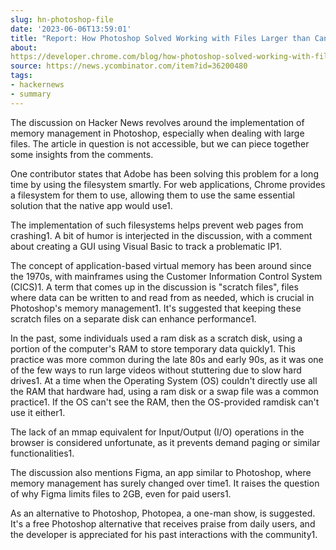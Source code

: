 ```yaml
---
slug: hn-photoshop-file
date: '2023-06-06T13:59:01'
title: "Report: How Photoshop Solved Working with Files Larger than Can Fit into Memory"
about: 
https://developer.chrome.com/blog/how-photoshop-solved-working-with-files-larger-than-can-fit-into-memory/
source: https://news.ycombinator.com/item?id=36200480
tags:
- hackernews
- summary
---
```

The discussion on Hacker News revolves around the implementation of memory management in Photoshop, especially when dealing with large files. The article in question is not accessible, but we can piece together some insights from the comments.

One contributor states that Adobe has been solving this problem for a long time by using the filesystem smartly. For web applications, Chrome provides a filesystem for them to use, allowing them to use the same essential solution that the native app would use​1​.

The implementation of such filesystems helps prevent web pages from crashing​1​. A bit of humor is interjected in the discussion, with a comment about creating a GUI using Visual Basic to track a problematic IP​1​.

The concept of application-based virtual memory has been around since the 1970s, with mainframes using the Customer Information Control System (CICS)​1​. A term that comes up in the discussion is "scratch files", files where data can be written to and read from as needed, which is crucial in Photoshop's memory management​1​. It's suggested that keeping these scratch files on a separate disk can enhance performance​1​.

In the past, some individuals used a ram disk as a scratch disk, using a portion of the computer's RAM to store temporary data quickly​1​. This practice was more common during the late 80s and early 90s, as it was one of the few ways to run large videos without stuttering due to slow hard drives​1​. At a time when the Operating System (OS) couldn't directly use all the RAM that hardware had, using a ram disk or a swap file was a common practice​1​. If the OS can't see the RAM, then the OS-provided ramdisk can't use it either​1​.

The lack of an mmap equivalent for Input/Output (I/O) operations in the browser is considered unfortunate, as it prevents demand paging or similar functionalities​1​.

The discussion also mentions Figma, an app similar to Photoshop, where memory management has surely changed over time​1​. It raises the question of why Figma limits files to 2GB, even for paid users​1​.

As an alternative to Photoshop, Photopea, a one-man show, is suggested. It's a free Photoshop alternative that receives praise from daily users, and the developer is appreciated for his past interactions with the community​1​.